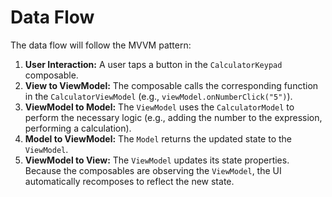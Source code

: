 # Data Flow

The data flow will follow the MVVM pattern:

1.  **User Interaction:** A user taps a button in the `CalculatorKeypad` composable.
2.  **View to ViewModel:** The composable calls the corresponding function in the `CalculatorViewModel` (e.g., `viewModel.onNumberClick("5")`).
3.  **ViewModel to Model:** The `ViewModel` uses the `CalculatorModel` to perform the necessary logic (e.g., adding the number to the expression, performing a calculation).
4.  **Model to ViewModel:** The `Model` returns the updated state to the `ViewModel`.
5.  **ViewModel to View:** The `ViewModel` updates its state properties. Because the composables are observing the `ViewModel`, the UI automatically recomposes to reflect the new state.